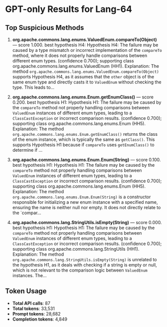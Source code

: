 # GPT-only Results for Lang-64

## Top Suspicious Methods

1. **org.apache.commons.lang.enums.ValuedEnum.compareTo(Object)** — score 1.000. best hypothesis H4: Hypothesis H4: The failure may be caused by a type mismatch or incorrect implementation of the `compareTo` method, where it does not properly handle comparisons between different enum types. (confidence 0.700); supporting class org.apache.commons.lang.enums.ValuedEnum (HH1).
    Explanation: The method `org.apache.commons.lang.enums.ValuedEnum.compareTo(Object)` supports Hypothesis H4, as it assumes that the `other` object is of the same enum type and directly casts it to `ValuedEnum` without checking the type. This leads to...

2. **org.apache.commons.lang.enums.Enum.getEnumClass()** — score 0.200. best hypothesis H1: Hypothesis H1: The failure may be caused by the `compareTo` method not properly handling comparisons between `ValuedEnum` instances of different enum types, leading to a `ClassCastException` or incorrect comparison results. (confidence 0.700); supporting class org.apache.commons.lang.enums.Enum (HH5).
    Explanation: The method `org.apache.commons.lang.enums.Enum.getEnumClass()` returns the class of the enum instance, which is typically the same as `getClass()`. This supports Hypothesis H1 because if `compareTo` uses `getEnumClass()` to determine if ...

3. **org.apache.commons.lang.enums.Enum.Enum(String)** — score 0.100. best hypothesis H1: Hypothesis H1: The failure may be caused by the `compareTo` method not properly handling comparisons between `ValuedEnum` instances of different enum types, leading to a `ClassCastException` or incorrect comparison results. (confidence 0.700); supporting class org.apache.commons.lang.enums.Enum (HH5).
    Explanation: The method `org.apache.commons.lang.enums.Enum.Enum(String)` is a constructor responsible for initializing a new enum instance with a specified name, ensuring the name is neither null nor empty. It does not directly relate to the `compar...

4. **org.apache.commons.lang.StringUtils.isEmpty(String)** — score 0.000. best hypothesis H1: Hypothesis H1: The failure may be caused by the `compareTo` method not properly handling comparisons between `ValuedEnum` instances of different enum types, leading to a `ClassCastException` or incorrect comparison results. (confidence 0.700); supporting class org.apache.commons.lang.StringUtils (HH1).
    Explanation: The method `org.apache.commons.lang.StringUtils.isEmpty(String)` is unrelated to the hypothesis H1, as it deals with checking if a string is empty or null, which is not relevant to the comparison logic between `ValuedEnum` instances. The...


## Token Usage

- **Total API calls**: 87
- **Total tokens**: 33,531
- **Prompt tokens**: 28,682
- **Completion tokens**: 4,849
